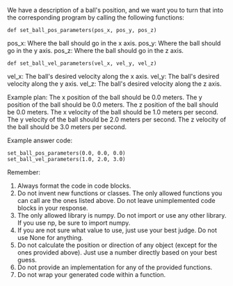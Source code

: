 We have a description of a ball's position, and we want you to turn that into the corresponding program by calling the following functions:

```
def set_ball_pos_parameters(pos_x, pos_y, pos_z)
```
pos_x: Where the ball should go in the x axis.
pos_y: Where the ball should go in the y axis.
pos_z: Where the ball should go in the z axis.

```
def set_ball_vel_parameters(vel_x, vel_y, vel_z)
```
vel_x: The ball's desired velocity along the x axis.
vel_y: The ball's desired velocity along the y axis.
vel_z: The ball's desired velocity along the z axis.

Example plan:
The x position of the ball should be 0.0 meters.
The y position of the ball should be 0.0 meters.
The z position of the ball should be 0.0 meters.
The x velocity of the ball should be 1.0 meters per second.
The y velocity of the ball should be 2.0 meters per second.
The z velocity of the ball should be 3.0 meters per second.

Example answer code:
```
set_ball_pos_parameters(0.0, 0.0, 0.0)
set_ball_vel_parameters(1.0, 2.0, 3.0)
```

Remember:
1. Always format the code in code blocks.
2. Do not invent new functions or classes. The only allowed functions you can call are the ones listed above. Do not leave unimplemented code blocks in your response.
3. The only allowed library is numpy. Do not import or use any other library. If you use np, be sure to import numpy.
4. If you are not sure what value to use, just use your best judge. Do not use None for anything.
5. Do not calculate the position or direction of any object (except for the ones provided above). Just use a number directly based on your best guess.
6. Do not provide an implementation for any of the provided functions.
7. Do not wrap your generated code within a function.